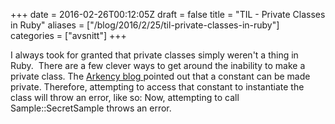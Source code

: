 +++
date = 2016-02-26T00:12:05Z
draft = false
title = "TIL - Private Classes in Ruby"
aliases = ["/blog/2016/2/25/til-private-classes-in-ruby"]
categories = ["avsnitt"]
+++

I always took for granted that private classes simply weren't a thing in Ruby.&nbsp;
There are a few clever ways to get around the inability to make a private class. The [Arkency blog ](https://blog.arkency.com/2016/02/private-classes-in-ruby/?utm_source=rubyweekly&utm_medium=email)pointed out that a constant can be made private. Therefore, attempting to access that constant to instantiate the class will throw an error, like so:
Now, attempting to call Sample::SecretSample throws an error.&nbsp;

